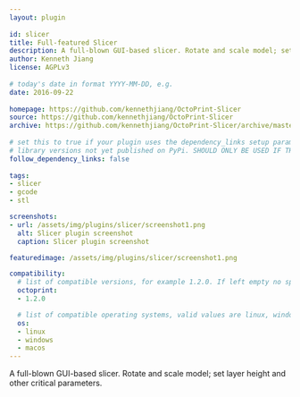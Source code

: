 ```yaml
---
layout: plugin
    
id: slicer
title: Full-featured Slicer
description: A full-blown GUI-based slicer. Rotate and scale model; set layer height and other critical parameters.
author: Kenneth Jiang
license: AGPLv3
    
# today's date in format YYYY-MM-DD, e.g.
date: 2016-09-22
    
homepage: https://github.com/kennethjiang/OctoPrint-Slicer
source: https://github.com/kennethjiang/OctoPrint-Slicer
archive: https://github.com/kennethjiang/OctoPrint-Slicer/archive/master.zip
    
# set this to true if your plugin uses the dependency_links setup parameter to include
# library versions not yet published on PyPi. SHOULD ONLY BE USED IF THERE IS NO OTHER OPTION!
follow_dependency_links: false
    
tags:
- slicer
- gcode
- stl

screenshots: 
- url: /assets/img/plugins/slicer/screenshot1.png
  alt: Slicer plugin screenshot
  caption: Slicer plugin screenshot

featuredimage: /assets/img/plugins/slicer/screenshot1.png

compatibility:
  # list of compatible versions, for example 1.2.0. If left empty no specific version requirement will be assumed
  octoprint:
  - 1.2.0

  # list of compatible operating systems, valid values are linux, windows, macos, leaving empty defaults to all
  os:
  - linux
  - windows
  - macos
---
```

    
A full-blown GUI-based slicer. Rotate and scale model; set layer height and other critical parameters.
